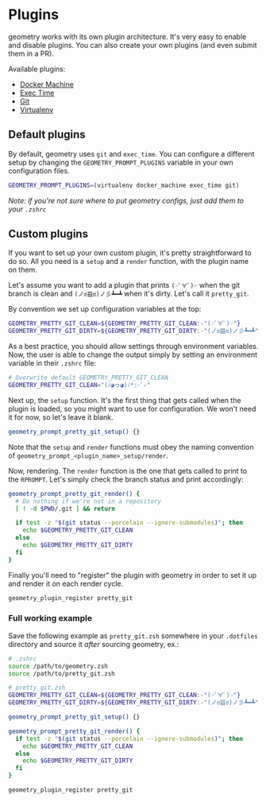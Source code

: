 # Plugins

geometry works with its own plugin architecture. It's very easy to enable and
disable plugins. You can also create your own plugins (and even submit them in a
PR).

Available plugins:

* [Docker Machine](/plugins/docker_machine)
* [Exec Time](/plugins/exec_time)
* [Git](/plugins/git)
* [Virtualenv](/plugins/virtualenv)

## Default plugins

By default, geometry uses `git` and `exec_time`. You can configure a different
setup by changing the `GEOMETRY_PROMPT_PLUGINS` variable in your own
configuration files.


```sh
GEOMETRY_PROMPT_PLUGINS=(virtualenv docker_machine exec_time git)
```

*Note: if you're not sure where to put geometry configs, just add them to your `.zshrc`*

## Custom plugins

If you want to set up your own custom plugin, it's pretty straightforward to do
so. All you need is a `setup` and a `render` function, with the plugin name on
them.

Let's assume you want to add a plugin that prints `(☞ﾟ∀ﾟ)☞` when the git branch
is clean and `(ノಠ益ಠ)ノ彡┻━┻` when it's dirty. Let's call it `pretty_git`.

By convention we set up configuration variables at the top:

```sh
GEOMETRY_PRETTY_GIT_CLEAN=${GEOMETRY_PRETTY_GIT_CLEAN:-"(☞ﾟ∀ﾟ)☞"}
GEOMETRY_PRETTY_GIT_DIRTY=${GEOMETRY_PRETTY_GIT_DIRTY:-"(ノಠ益ಠ)ノ彡┻━┻"}

```

As a best practice, you should allow settings through environment variables.
Now, the user is able to change the output simply by setting an environment
variable in their `.zshrc` file:

```sh
# Overwrite default GEOMETRY_PRETTY_GIT_CLEAN
GEOMETRY_PRETTY_GIT_CLEAN="(ﾉ◕ヮ◕)ﾉ*:･ﾟ✧"
```

Next up, the `setup` function. It's the first thing that gets called when the
plugin is loaded, so you might want to use for configuration. We won't need it
for now, so let's leave it blank.

```sh
geometry_prompt_pretty_git_setup() {}
```

Note that the `setup` and `render` functions must obey the naming convention of
`geometry_prompt_<plugin_name>_setup/render`.

Now, rendering. The `render` function is the one that gets called to print to
the `RPROMPT`. Let's simply check the branch status and print accordingly:

```sh
geometry_prompt_pretty_git_render() {
  # Do nothing if we're not in a repository
  [ ! -d $PWD/.git ] && return

  if test -z "$(git status --porcelain --ignore-submodules)"; then
    echo $GEOMETRY_PRETTY_GIT_CLEAN
  else
    echo $GEOMETRY_PRETTY_GIT_DIRTY
  fi
}
```

Finally you'll need to "register" the plugin with geometry in order to set it up
and render it on each render cycle.

```sh
geometry_plugin_register pretty_git
```

### Full working example

Save the following example as `pretty_git.zsh` somewhere in your `.dotfiles` 
directory and source it _after_ sourcing geometry, ex.:

```sh
# .zshrc
source /path/to/geometry.zsh
source /path/to/pretty_git.zsh

```

```sh
# pretty_git.zsh
GEOMETRY_PRETTY_GIT_CLEAN=${GEOMETRY_PRETTY_GIT_CLEAN:-"(☞ﾟ∀ﾟ)☞"}
GEOMETRY_PRETTY_GIT_DIRTY=${GEOMETRY_PRETTY_GIT_DIRTY:-"(ノಠ益ಠ)ノ彡┻━┻"}

geometry_prompt_pretty_git_setup() {}

geometry_prompt_pretty_git_render() {
  if test -z "$(git status --porcelain --ignore-submodules)"; then
    echo $GEOMETRY_PRETTY_GIT_CLEAN
  else
    echo $GEOMETRY_PRETTY_GIT_DIRTY
  fi
}

geometry_plugin_register pretty_git

```
